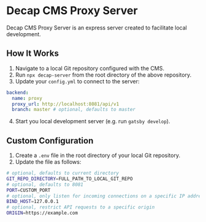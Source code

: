 # Decap CMS Proxy Server

Decap CMS Proxy Server is an express server created to facilitate local development.

## How It Works

1. Navigate to a local Git repository configured with the CMS.
2. Run `npx decap-server` from the root directory of the above repository.
3. Update your `config.yml` to connect to the server:

```yaml
backend:
  name: proxy
  proxy_url: http://localhost:8081/api/v1
  branch: master # optional, defaults to master
```

4. Start you local development server (e.g. run `gatsby develop`).

## Custom Configuration

1. Create a `.env` file in the root directory of your local Git repository.
2. Update the file as follows:

```bash
# optional, defaults to current directory
GIT_REPO_DIRECTORY=FULL_PATH_TO_LOCAL_GIT_REPO
# optional, defaults to 8081
PORT=CUSTOM_PORT
# optional, only listen for incoming connections on a specific IP address
BIND_HOST=127.0.0.1
# optional, restrict API requests to a specific origin
ORIGIN=https://example.com
```
